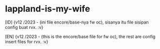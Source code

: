 # lappland-is-my-wife
[ID] {v12 /2023 - (ini file encore/base-nya fw oc), sisanya itu file sisipan config buat rvx. :v}

[EN] {v12 /2023 - (this is the encore/base file for fw oc), the rest are config insert files for rvx. :v}
